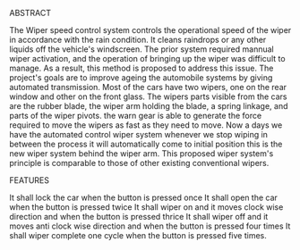 
ABSTRACT

The Wiper speed control system controls the operational speed of the wiper in accordance with the rain condition. It cleans raindrops or any other liquids off the vehicle's windscreen. The prior system required mannual wiper activation, and the operation of bringing up the wiper was difficult to manage. As a result, this method is proposed to address this issue. The project's goals are to improve ageing the automobile systems by giving automated transmission. Most of the cars have two wipers, one on the rear window and other on the front glass. The wipers parts visible from the cars are the rubber blade, the wiper arm holding the blade, a spring linkage, and parts of the wiper pivots. the warn gear is able to generate the force required to move the wipers as fast as they need to move. Now a days we have the automated control wiper system whenever we stop wiping in between the process it will automatically come to initial position this is the new wiper system behind the wiper arm. This proposed wiper system's principle is comparable to those of other existing conventional wipers.

FEATURES

It shall lock the car when the button is pressed once
It shall open the car when the button is pressed twice
It shall wiper on and it moves clock wise direction and when the button is pressed thrice
It shall wiper off and it moves anti clock wise direction and when the button is pressed four times
It shall wiper complete one cycle when the button is pressed five times.
